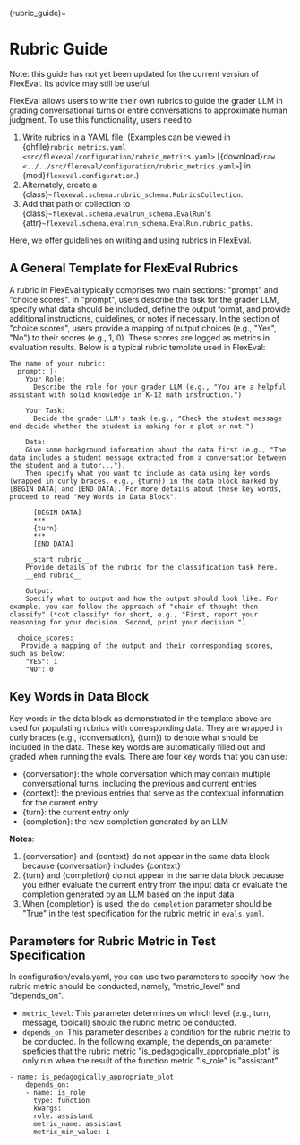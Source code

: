 (rubric_guide)=

# Rubric Guide

Note: this guide has not yet been updated for the current version of FlexEval. Its advice may still be useful.

FlexEval allows users to write their own rubrics to guide the grader LLM in grading conversational turns or entire conversations to approximate human judgment. To use this functionality, users need to 

 1. Write rubrics in a YAML file. (Examples can be viewed in {ghfile}`rubric_metrics.yaml <src/flexeval/configuration/rubric_metrics.yaml>` [{download}`raw <../../src/flexeval/configuration/rubric_metrics.yaml>`] in {mod}`flexeval.configuration`.)
 2. Alternately, create a {class}`~flexeval.schema.rubric_schema.RubricsCollection`.
 2. Add that path or collection to {class}`~flexeval.schema.evalrun_schema.EvalRun`'s {attr}`~flexeval.schema.evalrun_schema.EvalRun.rubric_paths`.

Here, we offer guidelines on writing and using rubrics in FlexEval.

## A General Template for FlexEval Rubrics

A rubric in FlexEval typically comprises two main sections: "prompt" and "choice scores". In "prompt", users describe the task for the grader LLM, specify what data should be included, define the output format, and provide additional instructions, guidelines, or notes if necessary. In the section of "choice scores", users provide a mapping of output choices (e.g., "Yes", "No") to their scores (e.g., 1, 0). These scores are logged as metrics in evaluation results. Below is a typical rubric template used in FlexEval:

```
The name of your rubric:
  prompt: |-
    Your Role:
      Describe the role for your grader LLM (e.g., "You are a helpful assistant with solid knowledge in K-12 math instruction.")

    Your Task:
      Decide the grader LLM's task (e.g., "Check the student message and decide whether the student is asking for a plot or not.")

    Data:
	Give some background information about the data first (e.g., "The data includes a student message extracted from a conversation between the student and a tutor...").
	Then specify what you want to include as data using key words (wrapped in curly braces, e.g., {turn}) in the data block marked by [BEGIN DATA] and [END DATA]. For more details about these key words, proceed to read "Key Words in Data Block".

      [BEGIN DATA]
      ***
      {turn}
      ***
      [END DATA]

    __start rubric__
    Provide details of the rubric for the classification task here.
    __end rubric__

    Output:
	Specify what to output and how the output should look like. For example, you can follow the approach of "chain-of-thought then classify" (*cot classify* for short, e.g., "First, report your reasoning for your decision. Second, print your decision.")

  choice_scores:
   Provide a mapping of the output and their corresponding scores, such as below:
    "YES": 1
    "NO": 0

```

## Key Words in Data Block

Key words in the data block as demonstrated in the template above are used for populating rubrics with corresponding data. They are wrapped in curly braces (e.g., {conversation}, {turn}) to denote what should be included in the data. These key words are automatically filled out and graded when running the evals. There are four key words that you can use:

- {conversation}: the whole conversation which may contain multiple conversational turns, including the previous and current entries
- {context}: the previous entries that serve as the contextual information for the current entry
- {turn}: the current entry only
- {completion}: the new completion generated by an LLM

**Notes**:

1. {conversation} and {context} do not appear in the same data block because {conversation} includes {context}
2. {turn} and {completion} do not appear in the same data block because you either evaluate the current entry from the input data or evaluate the completion generated by an LLM based on the input data
3. When {completion} is used, the `do_completion` parameter should be "True" in the test specification for the rubric metric in `evals.yaml`.

## Parameters for Rubric Metric in Test Specification

In configuration/evals.yaml, you can use two parameters to specify how the rubric metric should be conducted, namely, "metric_level" and "depends_on".

- `metric_level`: This parameter determines on which level (e.g., turn, message, toolcall) should the rubric metric be conducted.
- `depends_on`: This parameter describes a condition for the rubric metric to be conducted. In the following example, the depends_on parameter speficies that the rubric metric "is_pedagogically_appropriate_plot" is only run when the result of the function metric "is_role" is "assistant".

```
- name: is_pedagogically_appropriate_plot
    depends_on:
    - name: is_role
      type: function
      kwargs:
      role: assistant
      metric_name: assistant
      metric_min_value: 1
```
